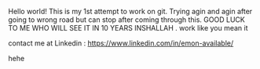 Hello world!
This is my 1st attempt to work on git.
Trying agin and agin after going to wrong road but can stop after coming through this.
GOOD LUCK TO ME WHO WILL SEE IT IN 10 YEARS INSHALLAH .
work like you mean it

contact me at Linkedin : https://www.linkedin.com/in/emon-available/

hehe
